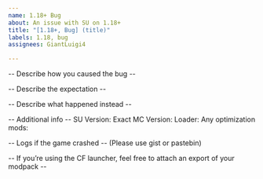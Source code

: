 ```yaml
---
name: 1.18+ Bug
about: An issue with SU on 1.18+
title: "[1.18+, Bug] (title)"
labels: 1.18, bug
assignees: GiantLuigi4

---
```


-- Describe how you caused the bug --


-- Describe the expectation --


-- Describe what happened instead --


-- Additional info --
SU Version: 
Exact MC Version: 
Loader: 
Any optimization mods: 

-- Logs if the game crashed --
(Please use gist or pastebin)

-- If you’re using the CF launcher, feel free to attach an export of your modpack --
